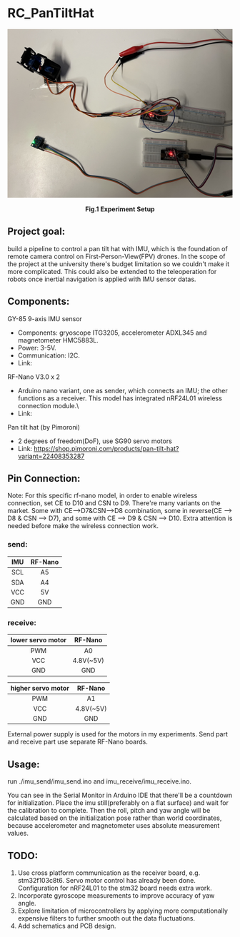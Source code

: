 # RC_PanTiltHat

<p align="center">
  <img src="/assets/experiment setup.jpeg" alt="Fig.1 Experiment Setup" width="600">
</p>
<p align="center"><strong>Fig.1 Experiment Setup</strong></p>

## Project goal:

build a pipeline to control a pan tilt hat with IMU, which is the foundation of remote camera control on First-Person-View(FPV) drones. In the scope of the project at the university there's budget limitation so we couldn't make it more complicated. This could also be extended to the teleoperation for robots once inertial navigation is applied with IMU sensor datas. 

## Components: 

GY-85 9-axis IMU sensor

- Components: gryoscope ITG3205, accelerometer ADXL345 and magnetometer HMC5883L.
- Power: 3-5V. 
- Communication: I2C. 
- Link: 

RF-Nano V3.0 x 2

- Arduino nano variant, one as sender, which connects an IMU; the other functions as a receiver. This model has integrated nRF24L01 wireless connection module.\
- Link:  

Pan tilt hat (by Pimoroni)

- 2 degrees of freedom(DoF), use SG90 servo motors
- Link: https://shop.pimoroni.com/products/pan-tilt-hat?variant=22408353287

## Pin Connection:

Note: For this specific rf-nano model, in order to enable wireless connection, set CE to D10 and CSN to D9. There're many variants on the market. Some with CE-->D7&CSN-->D8 combination, some in reverse(CE --> D8 & CSN --> D7), and some with CE --> D9 & CSN --> D10. Extra attention is needed before make the wireless connection work. 

### send:

| IMU | RF-Nano | 
| :---: | :---: |
| SCL | A5 |
| SDA | A4 |
| VCC | 5V |
| GND | GND |

### receive:

| lower servo motor | RF-Nano |
| :---: | :---: |
| PWM | A0 |
| VCC | 4.8V(~5V) |
| GND | GND |

| higher servo motor | RF-Nano |
| :---: | :---: |
| PWM | A1 |
| VCC | 4.8V(~5V) |
| GND | GND |

External power supply is used for the motors in my experiments. Send part and receive part use separate RF-Nano boards.

## Usage:

run ./imu_send/imu_send.ino and imu_receive/imu_receive.ino. 

You can see in the Serial Monitor in Arduino IDE that there'll be a countdown for initialization. Place the imu still(preferably on a flat surface) and wait for the calibration to complete. Then the roll, pitch and yaw angle will be calculated based on the initialization pose rather than world coordinates, because accelerometer and magnetometer uses absolute measurement values. 

## TODO:

1. Use cross platform communication as the receiver board, e.g. stm32f103c8t6. Servo motor control has already been done. Configuration for nRF24L01 to the stm32 board needs extra work. 
2. Incorporate gyroscope measurements to improve accuracy of yaw angle. 
3. Explore limitation of microcontrollers by applying more computationally expensive filters to further smooth out the data fluctuations.
4. Add schematics and PCB design.
